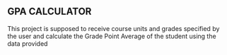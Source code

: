 ## GPA CALCULATOR

This project is supposed to receive course units and grades specified by the user and calculate the Grade Point Average of the student using the data provided
